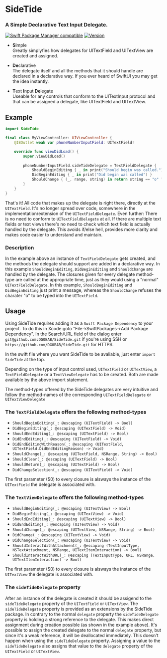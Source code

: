SideTide
========
### A **Si**mple **De**clarative **T**ext **I**nput **De**legate.
<p></p>

[![Swift Package Manager compatible](https://img.shields.io/static/v1?label=SwiftPM&message=compatible&color="green"&style=plastic)](https://github.com/apple/swift-package-manager) [![Version](https://img.shields.io/static/v1?label=Version&message=1.0.1&color=blue&style=plastic)](https://github.com/DG0BAB/SideTide/releases/tag/1.0.1)<br>

- **Si**mple<br>
Greatly simplyfies how delegates for UITextField and UITextView are created and assigned.  

- **De**clarative<br>
The delegate itself and all the methods that it should handle are declared in a declarative way. If you ever heard of SwiftUI you may get the idea instantly.

- **T**ext **I**nput **De**legate<br>
Useable for any controls that conform to the UITextInput protocol and that can be assigned a delegate, like UITextField and UITextView.

Example
-------
```swift
import SideTide

final class MyViewController: UIViewController {
    @IBOutlet weak var phoneNumberInputField: UITextField!

    override func viewDidLoad() {
        super.viewDidLoad()
		
        phoneNumberInputField.sideTideDelegate = TextFieldDelegate {
            ShouldBeginEditing { _ in print("Should begin was called."); return true }
            DidBeginEditing { _ in print("Did begin was called") }
            ShouldChange { (_, range, string) in return string == "o" ? false : true }
        }
    }
}
```
That's it! All code that makes up the delegate is right there, directly at the `UITextField`. It's no longer spread over code, somewhere in the implementation/extension of the `UITextFieldDelegate`. Even further: There is no need to conform to `UITextFieldDelegate` at all. If there are multiple text fields or text views there's no need to check which text field is actually handled by the delegate. This avoids if/else hell, provides more clarity and makes code easier to understand and maintain.

### Description
In the example above an instance of `TextFieldDelegate` gets created, and the methods the delegate should support are added in a declarative way. In this example `ShouldBeginEditing`, `DidBeginEditing` and `ShouldChange` are handled by the delegate. The closures given for every delegate method-type are called at the appropriate time, just as they would using a "normal" `UITextFieldDelegate`. In this example, `ShouldBeginEditing` and `DidBeginEditing` just print a message, whereas the `ShouldChange` refuses the charater "o" to be typed into the `UITextField`.

Usage
-----
Using SideTide requires adding it as a `Swift Package Dependency` to your project. To do this in Xcode goto "File->SwiftPackages->Add Package Dependency". In the Search/URL field of the dialog enter `git@github.com:DG0BAB/SideTide.git` if you're using SSH or `https://github.com/DG0BAB/SideTide.git` for HTTPS.

In the swift file where you want SideTide to be avaliable, just enter `import SideTide` at the top.

Depending on the type of input control used, `UITextField` or `UITextView`, a `TextFieldDelegate` or a `TextViewDelegate` has to be created. Both are made available by the above import statement. 

The method-types offered by the SideTide delegates are very intuitive and follow the method-names of the corresponding `UITextFieldDelegate` or `UITextViewDelegate` 

### The `TextFieldDelegate` offers the following method-types<br>
- `ShouldBeginEditing(_: @escaping (UITextField) -> Bool)`
- `DidBeginEditing(_: @escaping (UITextField) -> Void)`
- `ShouldEndEditing(_: @escaping (UITextField) -> Bool)`
- `DidEndEditing(_: @escaping (UITextField) -> Void)`
- `DidEndEditingWithReason(_: @escaping (UITextField, UITextField.DidEndEditingReason) -> Void)`
- `ShouldChange(_: @escaping (UITextField, NSRange, String) -> Bool)`
- `ShouldClear(_: @escaping (UITextField) -> Bool)`
- `ShouldReturn(_: @escaping (UITextField) -> Bool)`
- `DidChangeSelection(_: @escaping (UITextField) -> Void)`

The first parameter ($0) to every closure is alsways the instance of the `UITextField` the delegate is associated with. 

### The `TextViewDelegate` offers the following method-types<br>
- `ShouldBeginEditing(_: @escaping (UITextView) -> Bool)`
- `DidBeginEditing(_: @escaping (UITextView) -> Void)`
- `ShouldEndEditing(_: @escaping (UITextView) -> Bool)`
- `DidEndEditing(_: @escaping (UITextView) -> Void)`
- `ShouldChange(_: @escaping (UITextView, NSRange, String) -> Bool)`
- `DidChange(_: @escaping (UITextView) -> Void)`
- `DidChangeSelection(_: @escaping (UITextView) -> Void)`
- `ShouldInteractWithAttachment(_: @escaping (TextInputType, NSTextAttachment, NSRange, UITextItemInteraction) -> Bool)`
- `ShouldInteractWithURL(_: @escaping (TextInputType, URL, NSRange, UITextItemInteraction) -> Bool)`

The first parameter ($0) to every closure is alsways the instance of the `UITextView` the delegate is associated with. 

### The `sideTideDelegate` property
After an instance of the delegate is created it should be assigend to the `sideTideDelegate` property of the `UITextField` or `UITextView`. The `sideTideDelegate` property is provided as an extensions by the SideTide package. In contrary to the normal `delegate` property the `sideTideDelegate` property is holding a strong reference to the delegate. This makes direct assignment during creation possible (as shown in the example above). It's possible to assign the created delegate to the normal `delegate` property, but since it's a weak reference, it will be deallocated immediately. This doesn't happen when using the `sideTideDelegate` property. Assigning a value to the `sideTideDelegate` also assigns that value to the `delegate` property of the `UITextField` or `UITextView`.
